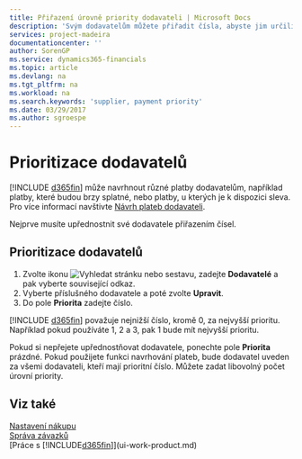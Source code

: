 ```yaml
---
title: Přiřazení úrovně priority dodavateli | Microsoft Docs
description: 'Svým dodavatelům můžete přiřadit čísla, abyste jim určili prioritu a usnadnili tak návrhy plateb v Business Central.'
services: project-madeira
documentationcenter: ''
author: SorenGP
ms.service: dynamics365-financials
ms.topic: article
ms.devlang: na
ms.tgt_pltfrm: na
ms.workload: na
ms.search.keywords: 'supplier, payment priority'
ms.date: 03/29/2017
ms.author: sgroespe
---
```

# <a name="prioritize-vendors"></a>Prioritizace dodavatelů
[!INCLUDE [d365fin](includes/d365fin_md.md)] může navrhnout různé platby dodavatelům, například platby, které budou brzy splatné, nebo platby, u kterých je k dispozici sleva. Pro více informací navštivte [Návrh plateb dodavateli](payables-how-suggest-vendor-payments.md).

Nejprve musíte upřednostnit své dodavatele přiřazením čísel.

## <a name="to-prioritize-vendors"></a>Prioritizace dodavatelů
1. Zvolte ikonu ![Vyhledat stránku nebo sestavu](media/ui-search/search_small.png "Vyhledat stránku nebo sestavu"), zadejte **Dodavatelé** a pak vyberte související odkaz.
2. Vyberte příslušného dodavatele a poté zvolte **Upravit**.
3. Do pole **Priorita** zadejte číslo.

[!INCLUDE [d365fin](includes/d365fin_md.md)] považuje nejnižší číslo, kromě 0, za nejvyšší prioritu. Například pokud používáte 1, 2 a 3, pak 1 bude mít nejvyšší prioritu.

Pokud si nepřejete upřednostňovat dodavatele, ponechte pole **Priorita** prázdné. Pokud použijete funkci navrhování plateb, bude dodavatel uveden za všemi dodavateli, kteří mají  prioritní číslo. Můžete zadat libovolný počet úrovní priority.

## <a name="see-also"></a>Viz také
[Nastavení nákupu](purchasing-setup-purchasing.md)  
[Správa závazků](payables-manage-payables.md)  
[Práce s [!INCLUDE[d365fin](includes/d365fin_md.md)]](ui-work-product.md)

